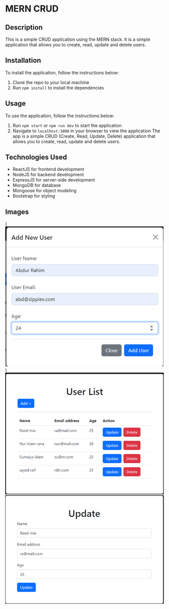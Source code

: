 # MERN CRUD 

## Description

This is a simple CRUD application using the MERN stack. It is a simple application that allows you to create, read, update and delete users.

## Installation

To install the application, follow the instructions below:

1. Clone the repo to your local machine 
2. Run `npm install` to install the dependencies

## Usage

To use the application, follow the instructions below:

1. Run `npm start` or `npm run dev` to start the application
2. Navigate to `localhost:3000` in your browser to view the application
The app is a simple CRUD (Create, Read, Update, Delete) application that allows you to create, read, update and delete users.
## Technologies Used
- ReactJS for frontend development
- NodeJS for backend development
- ExpressJS for server-side development
- MongoDB for database
- Mongoose for object modeling
- Bootstrap for styling

## Images 
(![User Create](image.png))
![User List](image-1.png)
![User Update](image-2.png)


